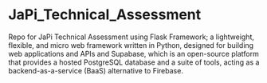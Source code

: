 # JaPi_Technical_Assessment
Repo for JaPi Technical Assessment using Flask Framework; a lightweight, flexible, and micro web framework written in Python, designed for building web applications and APIs and Supabase, which is an open-source platform that provides a hosted PostgreSQL database and a suite of tools, acting as a backend-as-a-service (BaaS) alternative to Firebase.
